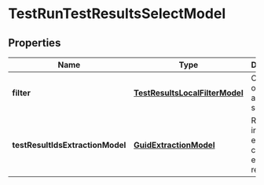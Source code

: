 

# TestRunTestResultsSelectModel


## Properties

| Name | Type | Description | Notes |
|------------ | ------------- | ------------- | -------------|
|**filter** | [**TestResultsLocalFilterModel**](TestResultsLocalFilterModel.md) | Collection of filters to apply to search |  [optional] |
|**testResultIdsExtractionModel** | [**GuidExtractionModel**](GuidExtractionModel.md) | Rules to include and exclude certain entities in result |  [optional] |



